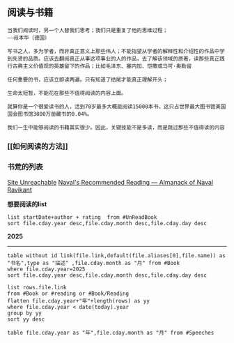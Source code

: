 
## 阅读与书籍


```ad-help
当我们阅读时，另一个人替我们思考；我们只是重复了他的思维过程；
——叔本华（德国）

写书之人，多为学者，而非真正意义上那些伟人；不能指望从学者的解释性和介绍性的作品中学到先贤的品质。应该去翻阅真正从事这项事业的人的作品，去了解该领域的原著，读那些真正践行古典主义价值观的英雄留下的作品；比如毛泽东、塞内加、恺撒或马可·奥勒留
```


```ad-note
任何重要的书，应该立即读两遍。只有知道了结尾才能真正理解开头；

生命太短暂，不能花在那些不值得阅读的内容上面。

就算你是一个很爱读书的人，活到70岁最多大概能阅读15000本书，这只占世界最大图书馆美国国会图书馆3800万册藏书的0.04%。

我们一生中能够阅读的书籍其实很少。因此，关键技能不是多读，而是跳过那些不值得读的内容
```

### [[如何阅读的方法]]


### 书荒的列表
[Site Unreachable](https://sive.rs/book) 
[Naval's Recommended Reading — Almanack of Naval Ravikant](https://www.navalmanack.com/navals-recommended-reading)


**想要阅读的list**
```dataview
list startDate+author + rating  from #UnReadBook 
sort file.cday.year desc,file.cday.month desc,file.cday.day desc
```


**2025**
____
```dataview
table without id link(file.link,default(file.aliases[0],file.name)) as "书名",type as "描述" ,file.cday.month as "月" from #Book 
where file.cday.year=2025
sort file.cday.year desc,file.cday.month desc,file.cday.day desc
```


```dataview
list rows.file.link
from #Book or #reading or #Book/Reading
flatten file.cday.year+"年"+length(rows) as yy
where file.cday.year < date(today).year
group by yy
sort yy desc
```





```dataview
table file.cday.year as "年",file.cday.month as "月" from #Speeches 
```